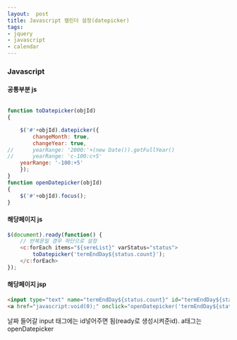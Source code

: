 ```yaml
---
layout:  post
title: Javascript 캘린더 설정(datepicker)
tags:
- jquery
- javascript
- calendar
---
```



### Javascript

#### 공통부분 js
```javascript

function toDatepicker(objId)
{

	$('#'+objId).datepicker({
		changeMonth: true,
		changeYear: true,
//		yearRange: '2000:'+(new Date()).getFullYear()
//		yearRange: 'c-100:c+5'
    yearRange: '-100:+5'
	});
}
function openDatepicker(objId)
{
	$('#'+objId).focus();
}
```
#### 해당페이지 js
```javascript
$(document).ready(function() {
	// 반복문일 경우 하단으로 설정
	<c:forEach items="${sereList}" varStatus="status">
		toDatepicker('termEndDay${status.count}');
	</c:forEach>
});
```

#### 해당페이지 jsp
```html
<input type="text" name="termEndDay${status.count}" id="termEndDay${status.count}" value="${result2.termEndDay}" readonly="true"/>
<a href="javascript:void(0);" onclick="openDatepicker('termEndDay${status.count}'); return false;" class="calendar_b" title="날짜조회"></a>
```
날짜 들어갈 input 태그에는 id넣어주면 됨(ready로 생성시켜준id).
a태그는 openDatepicker
